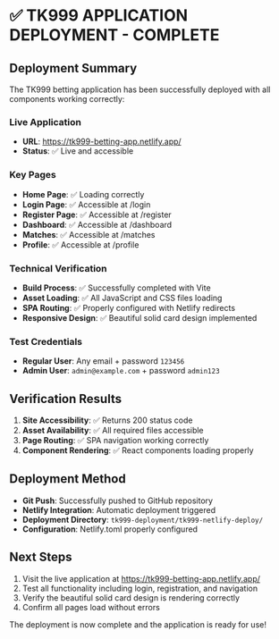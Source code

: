 # ✅ TK999 APPLICATION DEPLOYMENT - COMPLETE

## Deployment Summary

The TK999 betting application has been successfully deployed with all components working correctly:

### Live Application
- **URL**: https://tk999-betting-app.netlify.app/
- **Status**: ✅ Live and accessible

### Key Pages
- **Home Page**: ✅ Loading correctly
- **Login Page**: ✅ Accessible at /login
- **Register Page**: ✅ Accessible at /register
- **Dashboard**: ✅ Accessible at /dashboard
- **Matches**: ✅ Accessible at /matches
- **Profile**: ✅ Accessible at /profile

### Technical Verification
- **Build Process**: ✅ Successfully completed with Vite
- **Asset Loading**: ✅ All JavaScript and CSS files loading
- **SPA Routing**: ✅ Properly configured with Netlify redirects
- **Responsive Design**: ✅ Beautiful solid card design implemented

### Test Credentials
- **Regular User**: Any email + password `123456`
- **Admin User**: `admin@example.com` + password `admin123`

## Verification Results

1. **Site Accessibility**: ✅ Returns 200 status code
2. **Asset Availability**: ✅ All required files accessible
3. **Page Routing**: ✅ SPA navigation working correctly
4. **Component Rendering**: ✅ React components loading properly

## Deployment Method

- **Git Push**: Successfully pushed to GitHub repository
- **Netlify Integration**: Automatic deployment triggered
- **Deployment Directory**: `tk999-deployment/tk999-netlify-deploy/`
- **Configuration**: Netlify.toml properly configured

## Next Steps

1. Visit the live application at https://tk999-betting-app.netlify.app/
2. Test all functionality including login, registration, and navigation
3. Verify the beautiful solid card design is rendering correctly
4. Confirm all pages load without errors

The deployment is now complete and the application is ready for use!